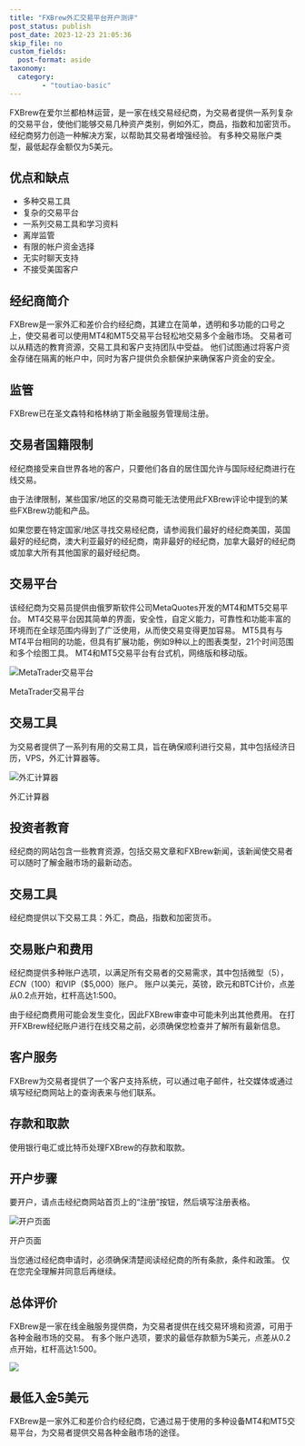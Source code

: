 ```yaml
---
title: "FXBrew外汇交易平台开户测评"
post_status: publish
post_date: 2023-12-23 21:05:36
skip_file: no
custom_fields: 
  post-format: aside
taxonomy:
  category:
        - "toutiao-basic"
---
```


FXBrew在爱尔兰都柏林运营，是一家在线交易经纪商，为交易者提供一系列复杂的交易平台，使他们能够交易几种资产类别，例如外汇，商品，指数和加密货币。 经纪商努力创造一种解决方案，以帮助其交易者增强经验。 有多种交易账户类型，最低起存金额仅为5美元。

## 优点和缺点

- 多种交易工具
- 复杂的交易平台
- 一系列交易工具和学习资料
- 离岸监管
- 有限的帐户资金选择
- 无实时聊天支持
- 不接受美国客户

## 经纪商简介

FXBrew是一家外汇和差价合约经纪商，其建立在简单，透明和多功能的口号之上，使交易者可以使用MT4和MT5交易平台轻松地交易多个金融市场。 交易者可以从精选的教育资源，交易工具和客户支持团队中受益。 他们试图通过将客户资金存储在隔离的帐户中，同时为客户提供负余额保护来确保客户资金的安全。

## 监管

FXBrew已在圣文森特和格林纳丁斯金融服务管理局注册。

## 交易者国籍限制

经纪商接受来自世界各地的客户，只要他们各自的居住国允许与国际经纪商进行在线交易。

由于法律限制，某些国家/地区的交易商可能无法使用此FXBrew评论中提到的某些FXBrew功能和产品。

如果您要在特定国家/地区寻找交易经纪商，请参阅我们最好的经纪商美国，英国最好的经纪商，澳大利亚最好的经纪商，南非最好的经纪商，加拿大最好的经纪商或加拿大所有其他国家的最好经纪商。

## 交易平台

该经纪商为交易员提供由俄罗斯软件公司MetaQuotes开发的MT4和MT5交易平台。 MT4交易平台因其简单的界面，安全性，自定义能力，可靠性和功能丰富的环境而在全球范围内得到了广泛使用，从而使交易变得更加容易。 MT5具有与MT4平台相同的功能，但具有扩展功能，例如9种以上的图表类型，21个时间范围和多个绘图工具。 MT4和MT5交易平台有台式机，网络版和移动版。

![MetaTrader交易平台](https://cdn.fendou.la/funstoutiao/2020/12/FXBrew-Review-Trading-Platform-1024x643.jpg "MetaTrader交易平台")

MetaTrader交易平台

## 交易工具

为交易者提供了一系列有用的交易工具，旨在确保顺利进行交易，其中包括经济日历，VPS，外汇计算器等。

![外汇计算器](https://cdn.fendou.la/funstoutiao/2020/12/FXBrew-Review-Forex-Calculator--324x1024.jpg "外汇计算器")

外汇计算器

## 投资者教育

经纪商的网站包含一些教育资源，包括交易文章和FXBrew新闻，该新闻使交易者可以随时了解金融市场的最新动态。

## 交易工具

经纪商提供以下交易工具：外汇，商品，指数和加密货币。

## 交易账户和费用

经纪商提供多种账户选项，以满足所有交易者的交易需求，其中包括微型（$5），ECN（$100）和VIP（$5,000）账户。 账户以美元，英镑，欧元和BTC计价，点差从0.2点开始，杠杆高达1:500。

由于经纪商费用可能会发生变化，因此FXBrew审查中可能未列出其他费用。 在打开FXBrew经纪账户进行在线交易之前，必须确保您检查并了解所有最新信息。

## 客户服务

FXBrew为交易者提供了一个客户支持系统，可以通过电子邮件，社交媒体或通过填写经纪商网站上的查询表来与他们联系。

## 存款和取款

使用银行电汇或比特币处理FXBrew的存款和取款。

## 开户步骤

要开户，请点击经纪商网站首页上的“注册”按钮，然后填写注册表格。

![开户页面](https://cdn.fendou.la/funstoutiao/2020/12/FXBrew-Review-Account-Opening-Page.jpg "开户页面")

开户页面

当您通过经纪商申请时，必须确保清楚阅读经纪商的所有条款，条件和政策。 仅在您完全理解并同意后再继续。

## 总体评价

FXBrew是一家在线金融服务提供商，为交易者提供在线交易环境和资源，可用于各种金融市场的交易。 有多个账户选项，要求的最低存款额为5美元，点差从0.2点开始，杠杆高达1:500。

![](https://cdn.fendou.la/funstoutiao/2020/12/FXBrew-Logo.png)

## 最低入金5美元

FXBrew是一家外汇和差价合约经纪商，它通过易于使用的多种设备MT4和MT5交易平台，为交易者提供交易各种金融市场的途径。
